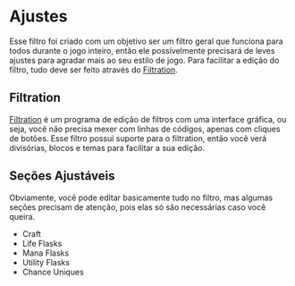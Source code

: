 # Ajustes
Esse filtro foi criado com um objetivo ser um filtro geral que funciona para todos durante o jogo inteiro, então ele possívelmente precisará de leves ajustes para agradar mais ao seu estilo de jogo. Para facilitar a edição do filtro, tudo deve ser feito através do [Filtration](https://www.pathofexile.com/forum/view-thread/1287447/).

## Filtration
[Filtration](https://www.pathofexile.com/forum/view-thread/1287447/) é um programa de edição de filtros com uma interface gráfica, ou seja, você não precisa mexer com linhas de códigos, apenas com cliques de botões. Esse filtro possui suporte para o filtration, então você verá divisórias, blocos e temas para facilitar a sua edição.

## Seções Ajustáveis
Obviamente, você pode editar basicamente tudo no filtro, mas algumas seções precisam de atenção, pois elas só são necessárias caso você queira.

* Craft
* Life Flasks
* Mana Flasks
* Utility Flasks
* Chance Uniques